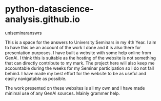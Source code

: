 # python-datascience-analysis.github.io
uniseminaranswrs

This is a space for the answers to University Seminars in my 4th Year. I aim to have this be an account of the work I done and it is also there for presentation purposes.
I have built a website with some help online from GenAI. I think this is suitable as the hosting of the website is not something that can directly contribute to my mark.
The project here will also keep me accountable during the weeks for my Seminar participation so I do not fall behind.
I have made my best effort for the website to be as useful and easily navigatable as possible.

The work presented on these websites is all my own and I have made minimal use of any GenAI sources. Mainly grammer help.

